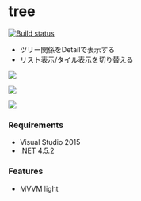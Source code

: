# tree

[![Build status](https://ci.appveyor.com/api/projects/status/pmwrqo7kwqw85hfj?svg=true)](https://ci.appveyor.com/project/ikageso/tree)

* ツリー関係をDetailで表示する
* リスト表示/タイル表示を切り替える

![](https://github.com/ikageso/tree/wiki/images/mainwindow.jpg)

![](https://github.com/ikageso/tree/wiki/images/tile.jpg)

![](https://github.com/ikageso/tree/wiki/images/tileopen.jpg)

### Requirements
* Visual Studio 2015
* .NET 4.5.2

### Features
* MVVM light
